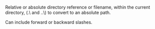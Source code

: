 Relative or absolute directory reference or filename, within the current directory, (.\\ and ..\\) to convert to an absolute path.

Can include forward or backward slashes.